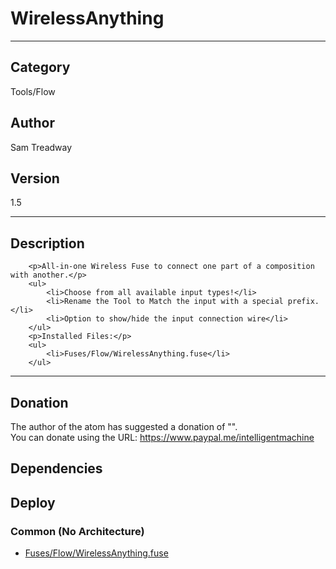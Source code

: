 # WirelessAnything
___

## Category
Tools/Flow

## Author
Sam Treadway

## Version
1.5

___

## Description
	    <p>All-in-one Wireless Fuse to connect one part of a composition with another.</p>
		<ul>
			<li>Choose from all available input types!</li>
			<li>Rename the Tool to Match the input with a special prefix.</li>
			<li>Option to show/hide the input connection wire</li>
		</ul>
		<p>Installed Files:</p>
		<ul>
			<li>Fuses/Flow/WirelessAnything.fuse</li>
		</ul>

___

## Donation
The author of the atom has suggested a donation of "".  
You can donate using the URL: <a href="https://www.paypal.me/intelligentmachine">https://www.paypal.me/intelligentmachine</a>
## Dependencies

## Deploy

### Common (No Architecture)

<ul>
<li><a href="https://gitlab.com/WeSuckLess/Reactor/-/blob/master/Atoms/com.SamTreadway.WirelessAnything/Fuses/Flow/WirelessAnything.fuse?ref_type=heads">Fuses/Flow/WirelessAnything.fuse</a></li>
</ul>
